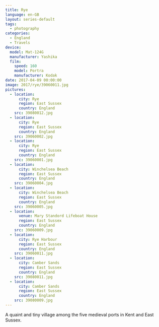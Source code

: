 ```yaml
---
title: Rye
language: en-GB
layout: series-default
tags:
  - photography
categories:
  - England
  - Travels
device:
  model: Mat-124G
  manufacturer: Yashika
  film:
    speed: 160
    model: Portra
    manufacturer: Kodak
date: 2017-04-09 00:00:00
image: 2017/rye/39060011.jpg
pictures:
  - location:
      city: Rye
      region: East Sussex
      country: England
    src: 39080012.jpg
  - location:
      city: Rye
      region: East Sussex
      country: England
    src: 39060002.jpg
  - location:
      city: Rye
      region: East Sussex
      country: England
    src: 39060001.jpg
  - location:
      city: Winchelsea Beach
      region: East Sussex
      country: England
    src: 39060004.jpg
  - location:
      city: Winchelsea Beach
      region: East Sussex
      country: England
    src: 39060005.jpg
  - location:
      venue: Mary Standord Lifeboat House
      region: East Sussex
      country: England
    src: 39060009.jpg
  - location:
      city: Rye Harbour
      region: East Sussex
      country: England
    src: 39060011.jpg
  - location:
      city: Camber Sands
      region: East Sussex
      country: England
    src: 39080011.jpg
  - location:
      city: Camber Sands
      region: East Sussex
      country: England
    src: 39080009.jpg
---
```


A quaint and tiny village among the five medieval ports in Kent and East Sussex.
